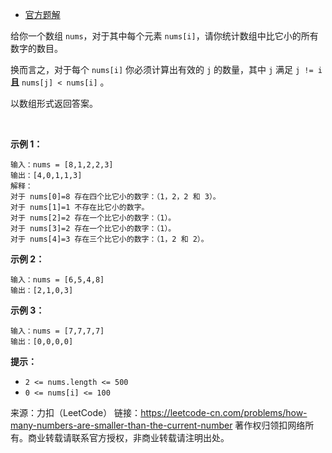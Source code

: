 * [官方题解](https://leetcode-cn.com/problems/how-many-numbers-are-smaller-than-the-current-number/solution/you-duo-shao-xiao-yu-dang-qian-shu-zi-de-shu-zi--2/)

给你一个数组 ```nums```，对于其中每个元素 ```nums[i]```，请你统计数组中比它小的所有数字的数目。

换而言之，对于每个 ```nums[i]``` 你必须计算出有效的 ```j``` 的数量，其中 ```j``` 满足 ```j != i``` **且** ```nums[j] < nums[i]``` 。

以数组形式返回答案。

 

**示例 1：**
```
输入：nums = [8,1,2,2,3]
输出：[4,0,1,1,3]
解释： 
对于 nums[0]=8 存在四个比它小的数字：（1，2，2 和 3）。 
对于 nums[1]=1 不存在比它小的数字。
对于 nums[2]=2 存在一个比它小的数字：（1）。 
对于 nums[3]=2 存在一个比它小的数字：（1）。 
对于 nums[4]=3 存在三个比它小的数字：（1，2 和 2）。
```
**示例 2：**
```
输入：nums = [6,5,4,8]
输出：[2,1,0,3]
```
**示例 3：**
```
输入：nums = [7,7,7,7]
输出：[0,0,0,0]
```

**提示：**

* ```2 <= nums.length <= 500```
* ```0 <= nums[i] <= 100```

来源：力扣（LeetCode）
链接：https://leetcode-cn.com/problems/how-many-numbers-are-smaller-than-the-current-number
著作权归领扣网络所有。商业转载请联系官方授权，非商业转载请注明出处。
